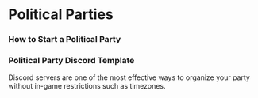 # Political Parties

### How to Start a Political Party
### Political Party Discord Template
Discord servers are one of the most effective ways to organize your party without in-game restrictions such as timezones.